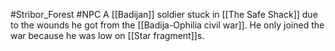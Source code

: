 #Stribor_Forest #NPC 
A [[Badijan]] soldier stuck in [[The Safe Shack]] due to the wounds he got from the [[Badija-Ophilia civil war]]. He only joined the war because he was low on [[Star fragment]]s.